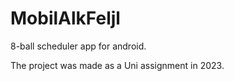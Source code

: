 # MobilAlkFeljl
8-ball scheduler app for android.

The project was made as a Uni assignment in 2023.
